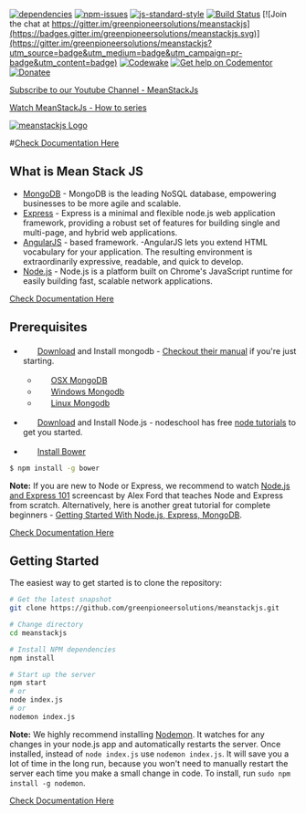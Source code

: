 [![dependencies](https://david-dm.org/greenpioneersolutions/meanstackjs.svg)](https://david-dm.org/greenpioneersolutions/meanstackjs)
[![npm-issues](https://img.shields.io/github/issues/greenpioneersolutions/meanstackjs.svg)](https://github.com/greenpioneersolutions/meanstackjs/issues)
[![js-standard-style](https://img.shields.io/badge/code%20style-standard-brightgreen.svg)](http://standardjs.com/)
[![Build Status](https://travis-ci.org/greenpioneersolutions/meanstackjs.svg?branch=master)](https://travis-ci.org/greenpioneersolutions/meanstackjs)
[![Join the chat at https://gitter.im/greenpioneersolutions/meanstackjs](https://badges.gitter.im/greenpioneersolutions/meanstackjs.svg)](https://gitter.im/greenpioneersolutions/meanstackjs?utm_source=badge&utm_medium=badge&utm_campaign=pr-badge&utm_content=badge)
[![Codewake](https://www.codewake.com/badges/codewake2.svg)](https://www.codewake.com/p/meanstackjs)
[![Get help on Codementor](https://cdn.codementor.io/badges/get_help_github.svg)](https://www.codementor.io/jasonhumphrey?utm_source=github&utm_medium=button&utm_term=jasonhumphrey&utm_campaign=github)
[![Donatee](https://img.shields.io/badge/paypal-donate-blue.svg)](https://paypal.me/greenpioneer)

[Subscribe to our Youtube Channel - MeanStackJs](https://www.youtube.com/channel/UC5lpSv5tNowgWxC9crTl97g)

[Watch MeanStackJs - How to series](https://www.youtube.com/playlist?list=PLhJ-Q2setTdqgwW6U39s_oMAehgtXa15O)

[![meanstackjs Logo](http://meanstackjs.com/images/logo/header3x.png)](http://meanstackjs.com/)


#[Check Documentation Here](https://github.com/greenpioneersolutions/meanstackjs/wiki)

What is Mean Stack JS
-----------------

- [MongoDB](https://www.mongodb.org/) - MongoDB is the leading NoSQL database, empowering businesses to be more agile and scalable.
- [Express](http://expressjs.com/) - Express is a minimal and flexible node.js web application framework, providing a robust set of features for building single and multi-page, and hybrid web applications.
- [AngularJS](https://angularjs.org/) - based framework. -AngularJS lets you extend HTML vocabulary for your application. The resulting environment is extraordinarily expressive, readable, and quick to develop.
- [Node.js](http://www.nodejs.org/) - Node.js is a platform built on Chrome's JavaScript runtime for easily building fast, scalable network applications.

[Check Documentation Here](https://github.com/greenpioneersolutions/meanstackjs/wiki)

Prerequisites
-------------

- <img src="https://www.mongodb.com/assets/global/favicon-bf23af61025ab0705dc84c3315c67e402d30ed0cba66caff15de0d57974d58ff.ico" height="17">&nbsp; [Download](https://www.mongodb.org/downloads) and Install mongodb - <a href="https://docs.mongodb.org/manual/">Checkout their manual</a> if you're just starting.
  - <img src="http://deluge-torrent.org/images/apple-logo.gif" height="17">&nbsp; [OSX MongoDB](https://docs.mongodb.org/manual/tutorial/install-mongodb-on-os-x/)
  - <img src="http://dc942d419843af05523b-ff74ae13537a01be6cfec5927837dcfe.r14.cf1.rackcdn.com/wp-content/uploads/windows-8-50x50.jpg" height="17">&nbsp; [Windows Mongodb](https://docs.mongodb.org/manual/tutorial/install-mongodb-on-windows/)
  - <img src="https://lh5.googleusercontent.com/-2YS1ceHWyys/AAAAAAAAAAI/AAAAAAAAAAc/0LCb_tsTvmU/s46-c-k/photo.jpg" height="17">&nbsp; [Linux Mongodb](https://docs.mongodb.org/manual/administration/install-on-linux/)
- <img src="https://nodejs.org/static/apple-touch-icon.png" height="17">&nbsp; [Download](http://nodejs.org) and Install Node.js  - nodeschool has free <a href=" http://nodeschool.io/#workshoppers">node tutorials</a> to get you started.

- <img src="http://bower.io/img/bower-logo.png" height="17">&nbsp; [Install Bower](http://bower.io/)
```bash
$ npm install -g bower
```

**Note:** If you are new to Node or Express, we recommend to watch
[Node.js and Express 101](https://www.youtube.com/watch?v=BN0JlMZCtNU)
screencast by Alex Ford that teaches Node and Express from scratch. Alternatively,
here is another great tutorial for complete beginners - [Getting Started With Node.js, Express, MongoDB](http://cwbuecheler.com/web/tutorials/2013/node-express-mongo/).

[Check Documentation Here](https://github.com/greenpioneersolutions/meanstackjs/wiki)

Getting Started
---------------

The easiest way to get started is to clone the repository:

```bash
# Get the latest snapshot
git clone https://github.com/greenpioneersolutions/meanstackjs.git

# Change directory
cd meanstackjs

# Install NPM dependencies
npm install

# Start up the server
npm start
# or
node index.js
# or
nodemon index.js
```

**Note:** We highly recommend installing [Nodemon](https://github.com/remy/nodemon).
It watches for any changes in your  node.js app and automatically restarts the
server. Once installed, instead of `node index.js` use `nodemon index.js`. It will
save you a lot of time in the long run, because you won't need to manually
restart the server each time you make a small change in code. To install, run
`sudo npm install -g nodemon`.

[Check Documentation Here](https://github.com/greenpioneersolutions/meanstackjs/wiki)

[express]: <http://expressjs.com>
[AngularJS]: <http://angularjs.org>
[node.js]: <http://nodejs.org>
